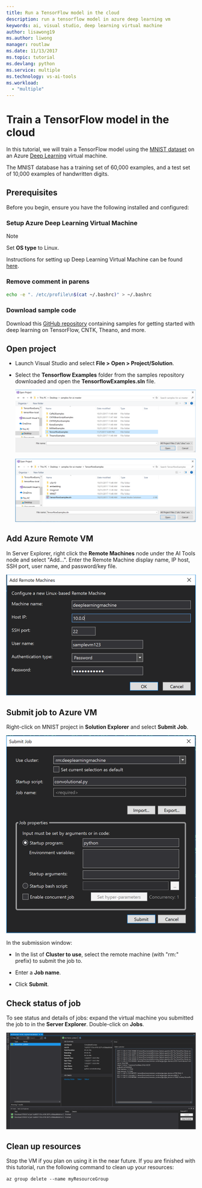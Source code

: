 ```yaml
---
title: Run a TensorFlow model in the cloud
description: run a tensorflow model in azure deep learning vm
keywords: ai, visual studio, deep learning virtual machine
author: lisawong19
ms.author: liwong
manager: routlaw
ms.date: 11/13/2017
ms.topic: tutorial
ms.devlang: python
ms.service: multiple
ms.technology: vs-ai-tools
ms.workload:
  - "multiple"
---
```

# Train a TensorFlow model in the cloud

In this tutorial, we will train a TensorFlow model using the [MNIST dataset](http://yann.lecun.com/exdb/mnist/) on an Azure [Deep Learning](https://docs.microsoft.com/azure/machine-learning/data-science-virtual-machine/deep-learning-dsvm-overview) virtual machine.

The MNIST database has a training set of 60,000 examples, and a test set of 10,000 examples of handwritten digits.

## Prerequisites
Before you begin, ensure you have the following installed and configured:

### Setup Azure Deep Learning Virtual Machine

> [!NOTE]
> Set **OS type** to Linux.

Instructions for setting up Deep Learning Virtual Machine can be found [here](https://docs.microsoft.com/azure/machine-learning/data-science-virtual-machine/provision-deep-learning-dsvm).

### Remove comment in parens

```bash
echo -e ". /etc/profile\n$(cat ~/.bashrc)" > ~/.bashrc
```

### Download sample code

Download this [GitHub repository](https://github.com/Microsoft/samples-for-ai) containing samples for getting started with deep learning on TensorFlow, CNTK, Theano, and more.

## Open project

- Launch Visual Studio and select **File > Open > Project/Solution**.

- Select the **Tensorflow Examples** folder from the samples repository downloaded and open the **TensorflowExamples.sln** file.

   ![Open project](media/tensorflow-local/open-project.png)

   ![Open solution](media/tensorflow-local/open-solution.png)

## Add Azure Remote VM

In Server Explorer, right click the **Remote Machines** node under the AI Tools node and select "Add…". Enter the Remote Machine display name, IP host, SSH port, user name, and password/key file.

![Add a new remote machine](media/tensorflow-vm/add-remote-vm.png)

## Submit job to Azure VM
Right-click on MNIST project in **Solution Explorer** and select **Submit Job**.

![Job submission to a remote machine](media/tensorflow-vm/job-submission.png)

In the submission window:

- In the list of **Cluster to use**, select the remote machine (with "rm:" prefix) to submit the job to.

- Enter a **Job name**.

- Click **Submit**.

## Check status of job
To see status and details of jobs: expand the virtual machine you submitted the job to in the **Server Explorer**. Double-click on **Jobs**.

![Job browser](media/tensorflow-vm/job-browser.png)

## Clean up resources

Stop the VM if you plan on using it in the near future. If you are finished with this tutorial, run the following command to clean up your resources:

```azurecli-interactive
az group delete --name myResourceGroup
```
